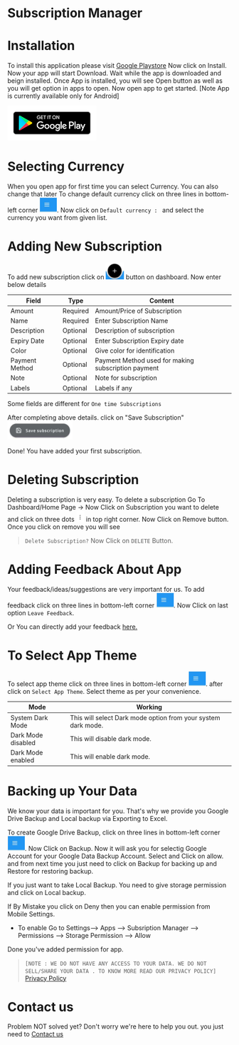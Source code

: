 # Subscription Manager

# Installation

To install this application please visit [Google Playstore](https://www.justinclicks.com)
Now click on Install. Now your app will start Download. 
Wait while the app is downloaded and beign installed.
Once App is installed, you will see Open button as well as you will get option in apps to open. Now open app to get started.
[Note App is currently available only for Android]

[![Google Play Store](assets/google-play.png)](https://google.vom)




# Selecting Currency

  When you open app for first time you can select Currency. You can also change that later
  To change default currency click on three lines in bottom-left corner ![Lines](assets/lines.png). Now click on  ```Default currency : ``` and select the currency you want from given list.
 >



# Adding New Subscription

To add new subscription click on  ![Add Button](assets/add.png) button on dashboard.
Now enter below details

| Field  | Type | Content|
| ------------- | ------------- | ------------- |
| Amount  | Required  | Amount/Price of Subscription  |
| Name  | Required  | Enter Subscription Name  |
| Description  | Optional  | Description of subscription  |
| Expiry Date  | Optional  | Enter Subscription Expiry date |
| Color  | Optional  | Give color for identification  |
| Payment Method | Optional  | Payment Method used for making subscription payment  |
| Note | Optional  | Note for subscription  |
| Labels | Optional  | Labels if any  |

Some fields are different for ```One time Subscriptions```

After completing above details. click on "Save Subscription" ![Save Subscription](assets/save-sub.png)
>
Done! You have added your first subscription.


# Deleting Subscription

Deleting a subscription is very easy.
To delete a subscription
Go To Dashboard/Home Page -> Now Click on Subscription you want to delete and click on three dots ![Dots](assets/dots.png) in top right corner. Now Click on Remove button.
Once you click on remove you will see
> ```Delete Subscription?```
Now Click on ```DELETE``` Button.


# Adding Feedback About App

Your feedback/ideas/suggestions are very important for us. To add feedback click on three lines in bottom-left corner ![Lines](assets/lines.png).  Now Click on last option ```Leave Feedback```.
>
Or You can directly add your feedback  [here.](https://go.justinclicks.com/feedback/subscription-manager/)
 
# To Select App Theme

To select app theme click on three lines in bottom-left corner ![Lines](assets/lines.png). after click on ```Select App Theme```. Select theme as per your convenience.
>
| Mode |  Working|
| ------------- | ------------- |
| System Dark Mode   | This will select Dark mode option from your system dark mode.  |
| Dark Mode disabled  | This will disable dark mode.  |
| Dark Mode enabled    | This will enable dark mode.  |




# Backing up Your Data

We know your data is important for you. That's why we provide you Google Drive Backup and Local backup via Exporting to Excel.

To create Google Drive Backup, click on three lines in bottom-left corner ![Lines](assets/lines.png).
Now Click on Backup. Now it will ask you for selectig Google Account for your Google Data Backup Account. Select and Click on allow.
and from next time you just need to click on Backup for backing up and Restore for restoring backup.
>
If you just want to take Local Backup. You need to give storage permission and click on Local backup.
>
If By Mistake you click on Deny then you can enable permission from Mobile Settings.
<ul>
<li>To enable Go to Settings--> Apps --> Subsription Manager --> Permissions --> Storage Permission --> Allow</li>
</ul>
Done you've added permission for app.

>```[NOTE : WE DO NOT HAVE ANY ACCESS TO YOUR DATA. WE DO NOT SELL/SHARE YOUR DATA . TO KNOW MORE READ OUR PRIVACY POLICY]``` [Privacy Policy](https://apps.justinclicks.com/android/com.justinclicks.subscriptionmanager/privacy-policy/index.html)

# Contact us

Problem NOT solved yet? Don't worry we're here to help you out. you just need to [Contact us](https://apps.justinclicks.com/android/com.justinclicks.subscriptionmanager/privacy-policy/index.html)


